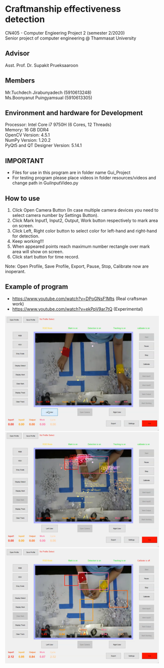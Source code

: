 # Craftmanship effectiveness detection
CN405 - Computer Engieering Project 2 (semester 2/2020)</br>
Senior project of computer engineering @ Thammasat University

## Advisor</br>
Asst. Prof. Dr. Supakit Prueksaaroon

## Members</br>
Mr.Tuchdech   Jirabunyadech (5910613248)</br>
Ms.Boonyanut  Puingyamsual (5910613305)</br>

## Environment and hardware for Development</br>
Processor: Intel Core i7 9750H (6 Cores, 12 Threads)</br>
Memory: 16 GB DDR4</br>
OpenCV Version: 4.5.1</br>
NumPy Version: 1.20.2</br>
PyQt5 and QT Designer Version: 5.14.1</br>

## IMPORTANT
- Files for use in this program are in folder name Gui_Project
- For testing program please place videos in folder resources/videos and change path in GuiInputVideo.py

## How to use
1) Click Open Camera Button (In case multiple camera devices you need to select camera number by Settings Button).
2) Click Mark Input1, Input2, Output, Work button respectively to mark area on screen.
3) Click Left, Right color button to select color for left-hand and right-hand for detection.
4) Keep working!!!
5) When appeared points reach maximum number rectangle over mark area will show on screen.
6) Click start button for time record.

Note: Open Profile, Save Profile, Export, Pause, Stop, Calibrate now are inoperant. 

## Example of program</br>
- https://www.youtube.com/watch?v=DPoGNsF1Mts (Real craftsman work)
- https://www.youtube.com/watch?v=ekPpV9ar7tQ (Experimental)

![alt text](https://github.com/moosinyismyhappy/CN405-Craftsman/blob/master/resources/images/example_mark_area.png)</br>
![alt text](https://github.com/moosinyismyhappy/CN405-Craftsman/blob/master/resources/images/example_work.png)</br>
![alt text](https://github.com/moosinyismyhappy/CN405-Craftsman/blob/master/resources/images/example_time.png)</br>
